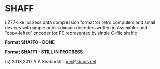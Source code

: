 # SHAFF

LZ77-like lossless data compression format for retro computers and small devices
with simple public domain decoders written in Assembler and 
"copy-lefted" encoder for PC represented by single C-file shaff.c

**Format SHAFF0 - DONE**

**Format SHAFF1 - STILL IN PROGRESS**

(c) 2013,2017 A.A.Shabarshin me@shaos.net

